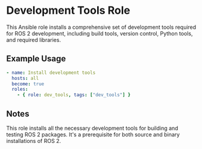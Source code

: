 # Development Tools Role

This Ansible role installs a comprehensive set of development tools required for ROS 2 development, including build tools, version control, Python tools, and required libraries.

## Example Usage

```yaml
- name: Install development tools
  hosts: all
  become: true
  roles:
    - { role: dev_tools, tags: ["dev_tools"] }
```

## Notes

This role installs all the necessary development tools for building and testing ROS 2 packages. It's a prerequisite for both source and binary installations of ROS 2.

